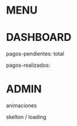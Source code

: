 
MENU
=====

DASHBOARD 
==========
pagos-pendientes: 
    total
    
pagos-realizados: 

ADMIN
======

animaciones

skelton / loading